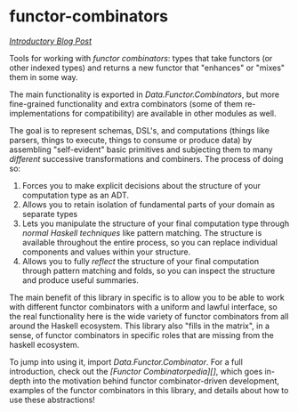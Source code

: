functor-combinators
===================

*[Introductory Blog Post][combinatorpedia]*

[combinatorpedia]: https://blog.jle.im/entry/functor-combinatorpedia.html

Tools for working with *functor combinators*: types that take functors (or
other indexed types) and returns a new functor that "enhances" or "mixes" them
in some way.

The main functionality is exported in *Data.Functor.Combinators*, but more
fine-grained functionality and extra combinators (some of them
re-implementations for compatibility) are available in other modules as well.

The goal is to represent schemas, DSL's, and computations (things like parsers,
things to execute, things to consume or produce data) by assembling
"self-evident" basic primitives and subjecting them to many *different*
successive transformations and combiners.  The process of doing so:

1.  Forces you to make explicit decisions about the structure of your
    computation type as an ADT.
2.  Allows you to retain isolation of fundamental parts of your domain as
    separate types
3.  Lets you manipulate the structure of your final computation type through
    *normal Haskell techniques* like pattern matching.  The structure is
    available throughout the entire process, so you can replace individual
    components and values within your structure.
4.  Allows you to fully *reflect* the structure of your final computation
    through pattern matching and folds, so you can inspect the structure and
    produce useful summaries.

The main benefit of this library in specific is to allow you to be able to work
with different functor combinators with a uniform and lawful interface, so the
real functionality here is the wide variety of functor combinators from all
around the Haskell ecosystem.  This library also "fills in the matrix", in a
sense, of functor combinators in specific roles that are missing from the
haskell ecosystem.

To jump into using it, import *Data.Functor.Combinator*.  For a full
introduction, check out the *[Functor Combinatorpedia][]*, which goes in-depth
into the motivation behind functor combinator-driven development, examples of
the functor combinators in this library, and details about how to use these
abstractions!
